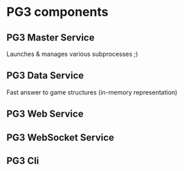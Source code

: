 # PG3 components

## PG3 Master Service

Launches & manages various subprocesses ;)


## PG3 Data Service

Fast answer to game structures (in-memory representation)

## PG3 Web Service

## PG3 WebSocket Service

## PG3 Cli


                                                                      
                                                                      
                                                                      
                                                                      
                                                                      
                                                                      
                                                                      
                                                                      
                                                                      
                                                                      
                                                                      
                                                                      
                                                                      
